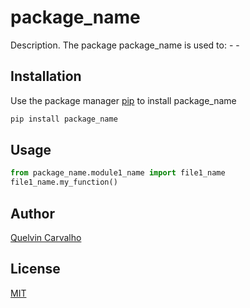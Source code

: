 # package_name

Description. 
The package package_name is used to:
	- 
	-

## Installation

Use the package manager [pip](https://pip.pypa.io/en/stable/) to install package_name

```bash
pip install package_name
```

## Usage

```python
from package_name.module1_name import file1_name
file1_name.my_function()
```

## Author
[Quelvin Carvalho](https://www.linkedin.com/in/quelvin-carvalho-5b9b40102/)

## License
[MIT](https://choosealicense.com/licenses/mit/)